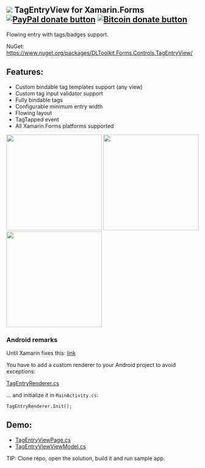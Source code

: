 ## ![](http://res.cloudinary.com/dqeaiomo8/image/upload/c_scale,w_50/v1444578527/DLToolkit/Forms-Controls-128.png) TagEntryView for Xamarin.Forms [![PayPal donate button](http://img.shields.io/paypal/donate.png?color=green)](https://www.paypal.com/cgi-bin/webscr?cmd=_s-xclick&hosted_button_id=VPZ4KHKHXXHR2 "Donate to this project using Paypal") [![Bitcoin donate button](http://img.shields.io/bitcoin/donate.png?color=green)](https://blockchain.info/address/16CvewT3QyAc5ATTVNHQ2EomxLQPXxyKQ7 "Donate to this project using Bitcoin")

Flowing entry with tags/badges support.

NuGet: https://www.nuget.org/packages/DLToolkit.Forms.Controls.TagEntryView/

## Features: 
- Custom bindable tag templates support (any view)
- Custom tag input validator support
- Fully bindable tags
- Configurable minimum entry width
- Flowing layout
- TagTapped event
- All Xamarin.Forms platforms supported

<img src="https://raw.githubusercontent.com/daniel-luberda/DLToolkit.Forms.Controls/master/TagEntryView/Screenshots/Android_01.png" width="250"/> <img src="https://raw.githubusercontent.com/daniel-luberda/DLToolkit.Forms.Controls/master/TagEntryView/Screenshots/Android_02.png" width="250"/> <img src="https://raw.githubusercontent.com/daniel-luberda/DLToolkit.Forms.Controls/master/TagEntryView/Screenshots/iOS_01.png" width="250"/>

### Android remarks
Until Xamarin fixes this: [link](http://stackoverflow.com/questions/10593022/monodroid-error-when-calling-constructor-of-custom-view-twodscrollview/10603714#10603714)

You have to add a custom renderer to your Android project to avoid exceptions:

[TagEntryRenderer.cs](https://github.com/daniel-luberda/DLToolkit.Forms.Controls/blob/master/Examples/Droid/Renderers/TagEntryRenderer.cs) 

... and initialize it in `MainActivity.cs`:

`TagEntryRenderer.Init();`

## Demo:

- [TagEntryViewPage.cs](https://github.com/daniel-luberda/DLToolkit.Forms.Controls/blob/master/Examples/Pages/TagEntryViewPage.cs)
- [TagEntryViewViewModel.cs](https://github.com/daniel-luberda/DLToolkit.Forms.Controls/blob/master/Examples/ViewModels/TagEntryViewViewModel.cs)

TIP: Clone repo, open the solution, build it and run sample app. 